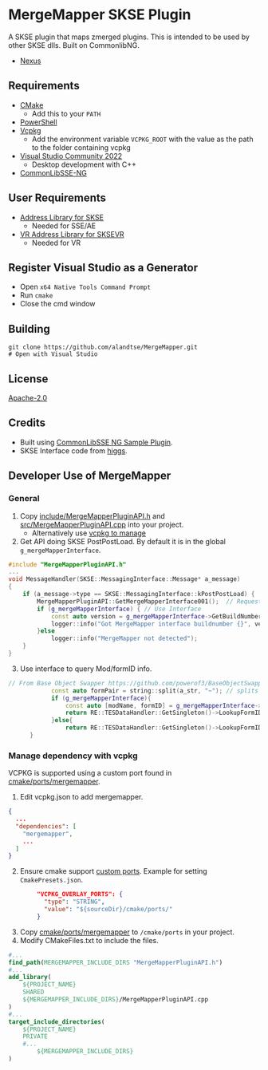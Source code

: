 # MergeMapper SKSE Plugin
A SKSE plugin that maps zmerged plugins. This is intended to be used by other SKSE dlls. Built on CommonlibNG.
* [Nexus](https://www.nexusmods.com/skyrimspecialedition/mods/74689)

## Requirements
* [CMake](https://cmake.org/)
	* Add this to your `PATH`
* [PowerShell](https://github.com/PowerShell/PowerShell/releases/latest)
* [Vcpkg](https://github.com/microsoft/vcpkg)
	* Add the environment variable `VCPKG_ROOT` with the value as the path to the folder containing vcpkg
* [Visual Studio Community 2022](https://visualstudio.microsoft.com/)
	* Desktop development with C++
* [CommonLibSSE-NG](https://github.com/CharmedBaryon/CommonLibSSE-NG)

## User Requirements
* [Address Library for SKSE](https://www.nexusmods.com/skyrimspecialedition/mods/32444)
	* Needed for SSE/AE
* [VR Address Library for SKSEVR](https://www.nexusmods.com/skyrimspecialedition/mods/58101)
	* Needed for VR

## Register Visual Studio as a Generator
* Open `x64 Native Tools Command Prompt`
* Run `cmake`
* Close the cmd window

## Building
```
git clone https://github.com/alandtse/MergeMapper.git
# Open with Visual Studio
```

## License
[Apache-2.0](LICENSE)

## Credits
* Built using [CommonLibSSE NG Sample Plugin](https://gitlab.com/colorglass/commonlibsse-sample-plugin).
* SKSE Interface code from [higgs](https://github.com/adamhynek/higgs).

## Developer Use of MergeMapper

### General
1. Copy [include/MergeMapperPluginAPI.h](include/MergeMapperPluginAPI.h) and [src/MergeMapperPluginAPI.cpp](src/MergeMapperPluginAPI.cpp) into your project.
   * Alternatively use [vcpkg to manage](#Manage)
2. Get API doing SKSE PostPostLoad. By default it is in the global `g_mergeMapperInterface`.
```cpp
#include "MergeMapperPluginAPI.h"
...
void MessageHandler(SKSE::MessagingInterface::Message* a_message)
{
	if (a_message->type == SKSE::MessagingInterface::kPostPostLoad) {
		MergeMapperPluginAPI::GetMergeMapperInterface001();  // Request interface
		if (g_mergeMapperInterface) { // Use Interface
			const auto version = g_mergeMapperInterface->GetBuildNumber();
			logger::info("Got MergeMapper interface buildnumber {}", version);
		}else
			logger::info("MergeMapper not detected");
	}
}
```
3. Use interface to query Mod/formID info.
```cpp
// From Base Object Swapper https://github.com/powerof3/BaseObjectSwapper
			const auto formPair = string::split(a_str, "~"); // splits "FormID~modName" e.g. 0x10C0E3~Skyrim.esm
			if (g_mergeMapperInterface){
				const auto [modName, formID] = g_mergeMapperInterface->GetNewFormID(formPair[1].c_str(), std::stoi(formPair[0], 0, 16));
				return RE::TESDataHandler::GetSingleton()->LookupFormID(formID, (const char*) modName);
			}else{
				return RE::TESDataHandler::GetSingleton()->LookupFormID(std::stoi(formPair[0], 0, 16), formPair[1]);
      }
```

### Manage dependency with vcpkg

VCPKG is supported using a custom port found in [cmake/ports/mergemapper](cmake/ports/mergemapper).

1. Edit vcpkg.json to add mergemapper.
```json
{
  ...
  "dependencies": [
    "mergemapper",
    ...
  ]
}
```
2. Ensure cmake support [custom ports](https://github.com/microsoft/vcpkg/blob/master/docs/users/config-environment.md#vcpkg_overlay_ports). Example for setting `CmakePresets.json`.
```json
        "VCPKG_OVERLAY_PORTS": {
          "type": "STRING",
          "value": "${sourceDir}/cmake/ports/"
        }
```
3. Copy [cmake/ports/mergemapper](cmake/ports/mergemapper) to `/cmake/ports` in your project.
4. Modify CMakeFiles.txt to include the files.
```cmake
#...
find_path(MERGEMAPPER_INCLUDE_DIRS "MergeMapperPluginAPI.h")
#...
add_library(
	${PROJECT_NAME}
	SHARED
	${MERGEMAPPER_INCLUDE_DIRS}/MergeMapperPluginAPI.cpp
)
#...
target_include_directories(
	${PROJECT_NAME}
	PRIVATE
    #...
		${MERGEMAPPER_INCLUDE_DIRS}
)
```